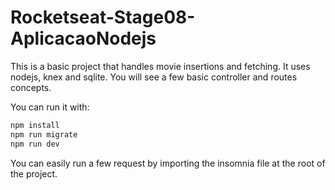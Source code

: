 # Rocketseat-Stage08-AplicacaoNodejs

This is a basic project that handles movie insertions and fetching. It uses nodejs, knex and sqlite. You will see a few basic controller and routes concepts.

You can run it with:
```bash
npm install
npm run migrate
npm run dev
```
You can easily run a few request by importing the insomnia file at the root of the project.
